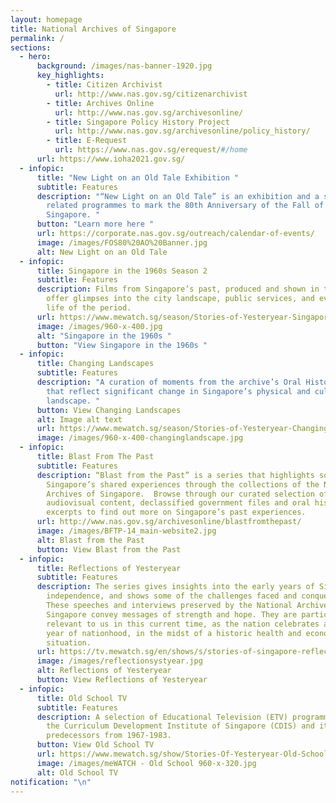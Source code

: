 ```yaml
---
layout: homepage
title: National Archives of Singapore
permalink: /
sections:
  - hero:
      background: /images/nas-banner-1920.jpg
      key_highlights:
        - title: Citizen Archivist
          url: http://www.nas.gov.sg/citizenarchivist
        - title: Archives Online
          url: http://www.nas.gov.sg/archivesonline/
        - title: Singapore Policy History Project
          url: http://www.nas.gov.sg/archivesonline/policy_history/
        - title: E-Request
          url: https://www.nas.gov.sg/erequest/#/home
      url: https://www.ioha2021.gov.sg/
  - infopic:
      title: "New Light on an Old Tale Exhibition "
      subtitle: Features
      description: "“New Light on an Old Tale” is an exhibition and a series of
        related programmes to mark the 80th Anniversary of the Fall of
        Singapore. "
      button: "Learn more here "
      url: https://corporate.nas.gov.sg/outreach/calendar-of-events/
      image: /images/FOS80%20AO%20Banner.jpg
      alt: New Light on an Old Tale
  - infopic:
      title: Singapore in the 1960s Season 2
      subtitle: Features
      description: Films from Singapore’s past, produced and shown in the 1960s, that
        offer glimpses into the city landscape, public services, and everyday
        life of the period.
      url: https://www.mewatch.sg/season/Stories-of-Yesteryear-Singapore-in-the-1960s-S2-247128
      image: /images/960-x-400.jpg
      alt: "Singapore in the 1960s "
      button: "View Singapore in the 1960s "
  - infopic:
      title: Changing Landscapes
      subtitle: Features
      description: "A curation of moments from the archive’s Oral History collection
        that reflect significant change in Singapore’s physical and cultural
        landscape. "
      button: View Changing Landscapes
      alt: Image alt text
      url: https://www.mewatch.sg/season/Stories-of-Yesteryear-Changing-Landscapes-250817
      image: /images/960-x-400-changinglandscape.jpg
  - infopic:
      title: Blast From The Past
      subtitle: Features
      description: “Blast from the Past” is a series that highlights some of
        Singapore’s shared experiences through the collections of the National
        Archives of Singapore.  Browse through our curated selection of photos,
        audiovisual content, declassified government files and oral history
        excerpts to find out more on Singapore’s past experiences.
      url: http://www.nas.gov.sg/archivesonline/blastfromthepast/
      image: /images/BFTP-14_main-website2.jpg
      alt: Blast from the Past
      button: View Blast from the Past
  - infopic:
      title: Reflections of Yesteryear
      subtitle: Features
      description: The series gives insights into the early years of Singapore’s
        independence, and shows some of the challenges faced and conquered.
        These speeches and interviews preserved by the National Archives of
        Singapore convey messages of strength and hope. They are particularly
        relevant to us in this current time, as the nation celebrates another
        year of nationhood, in the midst of a historic health and economic
        situation.
      url: https://tv.mewatch.sg/en/shows/s/stories-of-singapore-reflections-of-yesteryear/episodes
      image: /images/reflectionsystyear.jpg
      alt: Reflections of Yesteryear
      button: View Reflections of Yesteryear
  - infopic:
      title: Old School TV
      subtitle: Features
      description: A selection of Educational Television (ETV) programmes produced by
        the Curriculum Development Institute of Singapore (CDIS) and its
        predecessors from 1967-1983.
      button: View Old School TV
      url: https://www.mewatch.sg/show/Stories-Of-Yesteryear-Old-School-TV-285004
      image: /images/meWATCH - Old School 960-x-320.jpg
      alt: Old School TV
notification: "\n"
---
```

